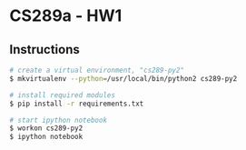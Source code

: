 # CS289a - HW1

## Instructions

```bash
# create a virtual environment, "cs289-py2"
$ mkvirtualenv --python=/usr/local/bin/python2 cs289-py2

# install required modules
$ pip install -r requirements.txt

# start ipython notebook
$ workon cs289-py2
$ ipython notebook
```
